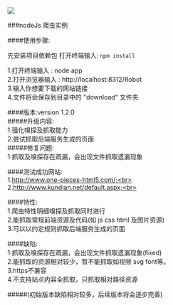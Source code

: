 ![](http://www.baidu.com/img/bdlogo.gif) 

###nodeJs 爬虫实例<br>

####使用步骤:<br>

先安装项目依赖包 打开终端输入: `npm install`<br>

1.打开终端输入 : node app<br>
2.打开浏览器输入 : http://localhost:8312/Robot<br>
3.输入你想要下载的网站链接<br>
4.文件将会保存到目录中的 "download" 文件夹<br>

####版本:version 1.2.0<br>
#####升级内容:<br>
1.强化嗅探及抓取能力<br>
2.尝试抓取后端服务生成的页面<br>
#####修复问题:<br>
1.抓取及嗅探存在疏漏，会出现文件抓取遗漏现象<br>

####测试成功网站:<br>
1.http://www.one-pieces-html5.com/;<br>
2.http://www.kundian.net/default.aspx;<br>

####特性:<br>
1.爬虫特性明细嗅探及抓取同时进行<br>
2.能抓取常规前端资源及代码(如 js css html 及图片资源)<br>
3.可以以约定规则抓取后端服务生成的页面<br>

####缺陷:<br>
1.抓取及嗅探存在疏漏，会出现文件抓取遗漏现象(fixed)<br>
2.能抓取的资源相对较少，暂不能抓取如视频 svg font等。<br>
3.https不兼容<br>
4.不支持站点内容全抓取，只抓取相对路径资源<br>

#####(初始版本缺陷相对较多，后续版本将会逐步完善)<br>
